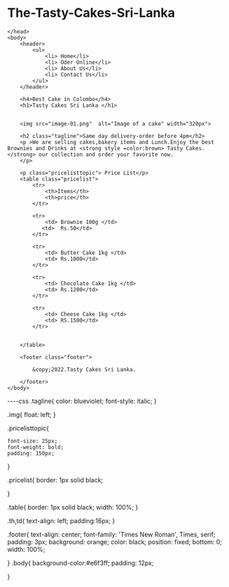 # The-Tasty-Cakes-Sri-Lanka<!DOCTYPE html>
<html>
    <head>
        <title>
            Tasty Cakes Sri Lanka
        </title>
        <link rel="sylesheet" href="Stylesheet.css">

    </head>
    <body>
        <header>
            <ul>
                <li> Home</li>
                <li> Oder Online</li>
                <li> About Us</li>
                <li> Contact Us</li>
            </ul>
        </header>

        <h4>Best Cake in Colombo</h4>
        <h1>Tasty Cakes Sri Lanka </h1>


        <img src="image-01.png"  alt="Image of a cake" width="320px">

        <h2 class="tagline">Same day delivery-order before 4pm</h2>
        <p >We are selling cakes,bakery items and Lunch.Enjoy the best Brownies and Drinks at <strong style =color:brown> Tasty Cakes.</strong> our collection and order your favorite now.
        </p>

        <p class="pricelisttopic"> Price List</p>
        <table class="pricelist">
            <tr>
                <th>Items</th>
                <th>price</th>
            </tr>

            <tr>
                <td> Brownie 100g </td>
               <td>  Rs.50</td>
            </tr>
  
            <tr>
                <td> Butter Cake 1kg </td>
                <td> Rs.1000</td>
            </tr>
                  
            <tr>
                <td> Chocolate Cake 1kg </td>
                <td> Rs.1200</td>
            </tr>

            <tr>
                <td> Cheese Cake 1kg </td>
                <td> RS.1500</td>
            </tr>
             

        </table>

        <footer class="footer">
 
            &copy;2022.Tasty Cakes Sri Lanka.

        </footer>
    </body>
   
</html>


----css
.tagline{
    color: blueviolet;
    font-style: italic;
}

.img{
    float: left;
}

.pricelisttopic{

    font-size: 25px;
    font-weight: bold;
    padding: 150px;

}

.pricelist{
    border: 1px solid black;

}

.table{
    border: 1px solid black;
    width: 100%;
}

.th,td{
 text-align: left;
 padding:16px;
}

.footer{
    text-align: center;
    font-family: 'Times New Roman', Times, serif;
    padding: 3px;
    background: orange;
    color: black;
    position: fixed;
    bottom: 0;
    width: 100%;

}
.body{
    background-color:#e6f3ff;
    padding: 12px;


}
